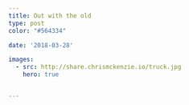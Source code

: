 ```yaml
---
title: Out with the old
type: post
color: "#564334"

date: '2018-03-28'

images:
  - src: http://share.chrismckenzie.io/truck.jpg
    hero: true


---
```

